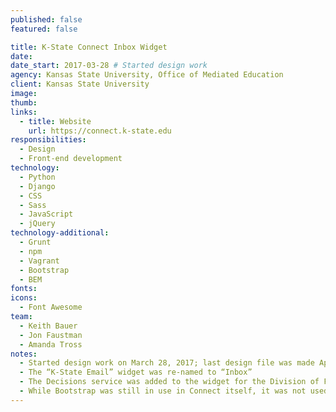 ```yaml
---
published: false
featured: false

title: K-State Connect Inbox Widget
date:
date_start: 2017-03-28 # Started design work
agency: Kansas State University, Office of Mediated Education
client: Kansas State University
image:
thumb:
links:
  - title: Website
    url: https://connect.k-state.edu
responsibilities:
  - Design
  - Front-end development
technology:
  - Python
  - Django
  - CSS
  - Sass
  - JavaScript
  - jQuery
technology-additional:
  - Grunt
  - npm
  - Vagrant
  - Bootstrap
  - BEM
fonts:
icons:
  - Font Awesome
team:
  - Keith Bauer
  - Jon Faustman
  - Amanda Tross
notes:
  - Started design work on March 28, 2017; last design file was made April 17, 2017
  - The “K-State Email” widget was re-named to “Inbox”
  - The Decisions service was added to the widget for the Division of Financial Services; client contacts were Bryan Kraus and Rob McGaughey
  - While Bootstrap was still in use in Connect itself, it was not used for the widget code
---
```

